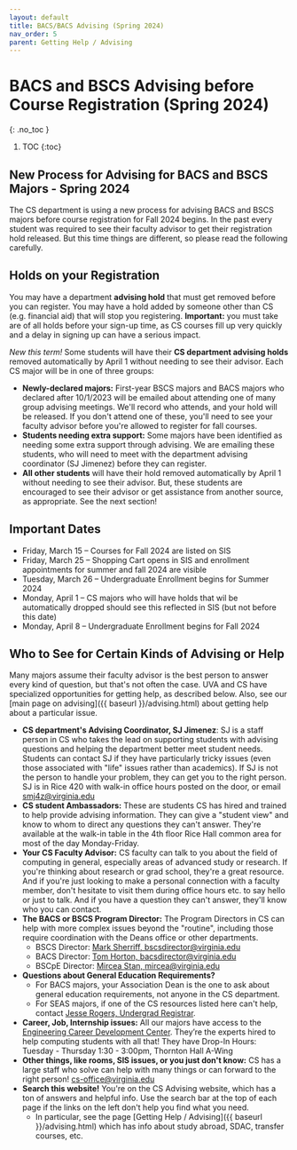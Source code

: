 ```yaml
---
layout: default
title: BACS/BACS Advising (Spring 2024)
nav_order: 5
parent: Getting Help / Advising
---
```


# BACS and BSCS Advising before Course Registration (Spring 2024)
{: .no_toc }

1. TOC
{:toc}

## New Process for Advising for BACS and BSCS Majors - Spring 2024

The CS department is using a new process for advising BACS and BSCS majors before course registration for Fall 2024 begins.  In the past every student was required to see their faculty advisor to get their registration hold released. But this time things are different, so please read the following carefully.

## Holds on your Registration

You may have a department __advising hold__  that must get removed before you can register. You may have a hold added by someone other than CS (e.g. financial aid) that will stop you registering. __Important:__ you must take are of all holds before your sign-up time, as CS courses fill up very quickly and a delay in signing up can have a serious impact.

*New this term!* Some students will have their __CS department advising holds__ removed automatically by April 1 without needing to see their advisor. Each CS major will be in one of three groups:

* __Newly-declared majors:__  First-year BSCS majors and BACS majors who declared after 10/1/2023 will be emailed about attending one of many group advising meetings. We'll record who attends, and your hold will be released. If you don't attend one of these, you'll need to see your faculty advisor before you're allowed to register for fall courses.
* __Students needing extra support:__ Some majors have been identified as needing some extra support through advising. We are emailing these students, who will need to meet with the department advising coordinator (SJ Jimenez) before they can register.
* __All other students__ will have their hold removed automatically by April 1 without needing to see their advisor. But, these students are encouraged to see their advisor or get assistance from another source, as appropriate.  See the next section!

## Important Dates

* Friday, March 15 – Courses for Fall 2024 are listed on SIS
* Friday, March 25 – Shopping Cart opens in SIS and enrollment appointments for summer and fall 2024 are visible
* Tuesday, March 26 – Undergraduate Enrollment begins for Summer 2024
* Monday, April 1 – CS majors who will have holds that wil be automatically dropped should see this reflected in SIS (but not before this date)
* Monday, April 8 – Undergraduate Enrollment begins for Fall 2024

## Who to See for Certain Kinds of Advising or Help

Many majors assume their faculty advisor is the best person to answer every kind of question, but that's not often the case. UVA and CS have specialized opportunities for getting help, as described below.  Also, see our [main page on advising]({{ baseurl }}/advising.html) about getting help about a particular issue.

* __CS department's Advising Coordinator, SJ Jimenez__:  SJ is a staff person in CS who takes the lead on supporting students with advising questions and helping the department better meet student needs. Students can contact SJ if they have particularly tricky issues (even those associated with "life" issues rather than academics). If SJ is not the person to handle your problem, they can get you to the right person. SJ is in Rice 420 with walk-in office hours posted on the door, or email [smj4z@virginia.edu](mailto:smj4z@virginia.edu)
* __CS student Ambassadors:__ These are students CS has hired and trained to help provide advising information. They can give a "student view" and know to whom to direct any questions they can't answer. They're available at the walk-in table in the 4th floor Rice Hall common area for most of the day Monday-Friday.
* __Your CS Faculty Advisor:__ CS faculty can talk to you about the field of computing in general, especially areas of advanced study or research. If you're thinking about research or grad school, they're a great resource. And if you're just looking to make a personal connection with a faculty member, don't hesitate to visit them during office hours etc. to say hello or just to talk. And if you have a question they can't answer, they'll know who you can contact.
* __The BACS or BSCS Program Director:__ The Program Directors in CS can help with more complex issues beyond the "routine", including those require coordination with the Deans office or other departments.
    * BSCS Director: [Mark Sherriff, bscsdirector@virginia.edu](mailto:bscsdirector@virginia.edu)
    * BACS Director: [Tom Horton, bacsdirector@virginia.edu](mailto:bacsdirector@virginia.edu)
    * BSCpE Director: [Mircea Stan, mircea@virginia.edu](mircea@virginia.edu)
* __Questions about General Education Requirements?__
    * For BACS majors, your Association Dean is the one to ask about general education requirements, not anyone in the CS department.
    * For SEAS majors, if one of the CS resources listed here can't help, contact [Jesse Rogers, Undergrad Registrar](jr7up@virginia.edu).
* __Career, Job, Internship issues:__ All our majors have access to the [Engineering Career Development Center](https://engineering.virginia.edu/offices-programs/center-engineering-career-development). They’re the experts hired to help computing students with all that!  They have Drop-In Hours: Tuesday - Thursday 1:30 - 3:00pm, Thornton Hall A-Wing
* __Other things, like rooms, SIS issues, or you just don't know:__ CS has a large staff who solve can help with many things or can forward to the right person! [cs-office@virginia.edu](mailto:cs-office@virginia.edu)
* __Search this website!__ You're on the CS Advising website, which has a ton of answers and helpful info. Use the search bar at the top of each page if the links on the left don't help you find what you need.
    * In particular, see the page [Getting Help / Advising]({{ baseurl }}/advising.html) which has info about study abroad, SDAC, transfer courses, etc.
